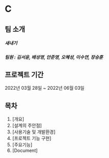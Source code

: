 # C

## 팀 소개
##### 새내기
##### 팀원 : 김서윤, 배성영, 안준영, 오혜성, 이수연, 장승훈

## 프로젝트 기간
2022년 03월 28일 ~ 2022년 06월 03일

## 목차  
1. [개요]
2. [설계의 주안점]
3. [사용기술 및 개발환경]
4. [프로젝트 기능 구현]
5. [주요기능]
6. [Document]
